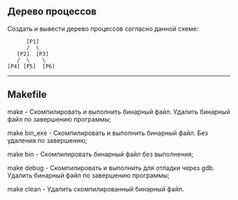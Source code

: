 ## Дерево процессов

Создать и вывести дерево процессов согласно данной схеме:

          [P1]
          /  \
       [P2]  [P3]
       /  \    \
    [P4] [P5]  [P6]

---

## Makefile

make - Скомпилировать и выполнить бинарный файл. Удалить бинарный файл по завершению программы;

make bin_exe - Скомпилировать и выполнить бинарный файл. Без удаления по завершению;

make bin - Скомпилировать бинарный файл без выполнения;

make debug - Скомпилировать и выполнить для отладки через gdb. Удалить бинарный файл по завершению программы;

make clean - Удалить скомпилированный бинарный файл.
